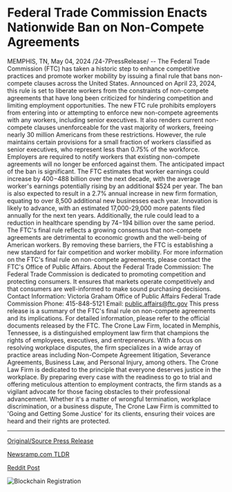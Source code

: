 # Federal Trade Commission Enacts Nationwide Ban on Non-Compete Agreements

MEMPHIS, TN, May 04, 2024 /24-7PressRelease/ -- The Federal Trade Commission (FTC) has taken a historic step to enhance competitive practices and promote worker mobility by issuing a final rule that bans non-compete clauses across the United States. Announced on April 23, 2024, this rule is set to liberate workers from the constraints of non-compete agreements that have long been criticized for hindering competition and limiting employment opportunities.  The new FTC rule prohibits employers from entering into or attempting to enforce new non-compete agreements with any workers, including senior executives. It also renders current non-compete clauses unenforceable for the vast majority of workers, freeing nearly 30 million Americans from these restrictions. However, the rule maintains certain provisions for a small fraction of workers classified as senior executives, who represent less than 0.75% of the workforce. Employers are required to notify workers that existing non-compete agreements will no longer be enforced against them.  The anticipated impact of the ban is significant. The FTC estimates that worker earnings could increase by $400-$488 billion over the next decade, with the average worker's earnings potentially rising by an additional $524 per year. The ban is also expected to result in a 2.7% annual increase in new firm formation, equating to over 8,500 additional new businesses each year. Innovation is likely to advance, with an estimated 17,000-29,000 more patents filed annually for the next ten years. Additionally, the rule could lead to a reduction in healthcare spending by $74-$194 billion over the same period.  The FTC's final rule reflects a growing consensus that non-compete agreements are detrimental to economic growth and the well-being of American workers. By removing these barriers, the FTC is establishing a new standard for fair competition and worker mobility.  For more information on the FTC's final rule on non-compete agreements, please contact the FTC's Office of Public Affairs.  About the Federal Trade Commission: The Federal Trade Commission is dedicated to promoting competition and protecting consumers. It ensures that markets operate competitively and that consumers are well-informed to make sound purchasing decisions.  Contact Information: Victoria Graham Office of Public Affairs Federal Trade Commission Phone: 415-848-5121 Email: public.affairs@ftc.gov  This press release is a summary of the FTC's final rule on non-compete agreements and its implications. For detailed information, please refer to the official documents released by the FTC.  The Crone Law Firm, located in Memphis, Tennessee, is a distinguished employment law firm that champions the rights of employees, executives, and entrepreneurs. With a focus on resolving workplace disputes, the firm specializes in a wide array of practice areas including Non-Compete Agreement litigation, Severance Agreements, Business Law, and Personal Injury, among others. The Crone Law Firm is dedicated to the principle that everyone deserves justice in the workplace. By preparing every case with the readiness to go to trial and offering meticulous attention to employment contracts, the firm stands as a vigilant advocate for those facing obstacles to their professional advancement. Whether it's a matter of wrongful termination, workplace discrimination, or a business dispute, The Crone Law Firm is committed to 'Going and Getting Some Justice' for its clients, ensuring their voices are heard and their rights are protected. 

---

[Original/Source Press Release](https://www.24-7pressrelease.com/press-release/510663/federal-trade-commission-enacts-nationwide-ban-on-non-compete-agreements)
                    

[Newsramp.com TLDR](https://newsramp.com/curated-news/ftc-issues-historic-ban-on-non-compete-agreements/0409c876b4458e5632f2a265467005c6) 

 



[Reddit Post](https://www.reddit.com/r/Business_NewsRamp/comments/1cjug7b/ftc_issues_historic_ban_on_noncompete_agreements/) 



![Blockchain Registration](https://cdn.newsramp.app/24-7PressRelease/qrcode/245/4/icyfvpt.webp)